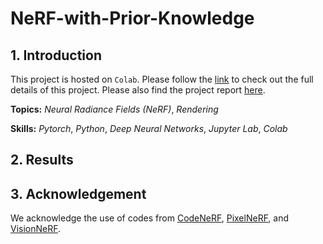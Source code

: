 # NeRF-with-Prior-Knowledge

## 1. Introduction

This project is hosted on `Colab`. Please follow the [link](https://drive.google.com/drive/folders/1oJkk1f5hWw_F-ndAl_hFj6-5HYAAj4gq?usp=sharing) to check out the full details of this project. Please also find the project report [here](CMPT985_Final_Report.pdf).

**Topics:** _Neural Radiance Fields (NeRF)_, _Rendering_

**Skills:** _Pytorch_, _Python_, _Deep Neural Networks_, _Jupyter Lab_, _Colab_

## 2. Results

## 3. Acknowledgement

We acknowledge the use of codes from [CodeNeRF](https://github.com/wbjang/code-nerf), [PixelNeRF](https://github.com/sxyu/pixel-nerf), and [VisionNeRF](https://github.com/ken2576/vision-nerf).

